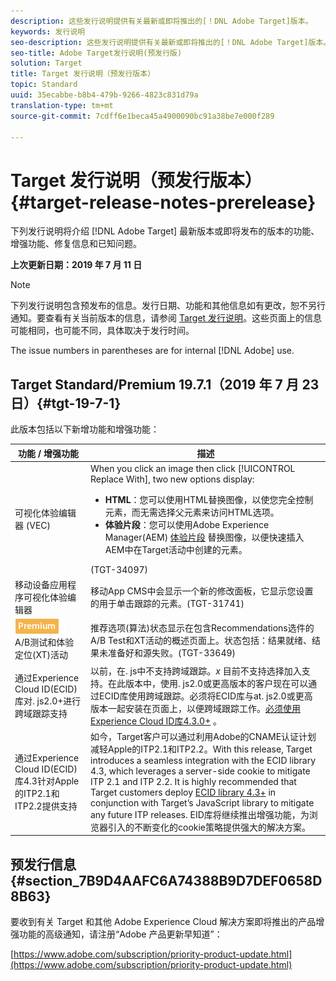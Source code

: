 ```yaml
---
description: 这些发行说明提供有关最新或即将推出的[！DNL Adobe Target]版本。
keywords: 发行说明
seo-description: 这些发行说明提供有关最新或即将推出的[！DNL Adobe Target]版本。
seo-title: Adobe Target发行说明(预发行版)
solution: Target
title: Target 发行说明（预发行版本）
topic: Standard
uuid: 35ecabbe-b8b4-479b-9266-4823c831d79a
translation-type: tm+mt
source-git-commit: 7cdff6e1beca45a4900090bc91a38be7e000f289

---
```



# Target 发行说明（预发行版本）{#target-release-notes-prerelease}

下列发行说明将介绍 [!DNL Adobe Target] 最新版本或即将发布的版本的功能、增强功能、修复信息和已知问题。

**上次更新日期：2019 年 7 月 11 日**

>[!NOTE]
>
>下列发行说明包含预发布的信息。发行日期、功能和其他信息如有更改，恕不另行通知。要查看有关当前版本的信息，请参阅 [Target 发行说明](release-notes.md)。这些页面上的信息可能相同，也可能不同，具体取决于发行时间。
>
>The issue numbers in parentheses are for internal [!DNL Adobe] use.

## Target Standard/Premium 19.7.1（2019 年 7 月 23 日）{#tgt-19-7-1}

此版本包括以下新增功能和增强功能：

| 功能 / 增强功能 | 描述 |
| --- | --- |
| 可视化体验编辑器 (VEC) | When you click an image then click [!UICONTROL Replace With], two new options display:<ul><li>**HTML**：您可以使用HTML替换图像，以使您完全控制元素，而无需选择父元素来访问HTML选项。</li><li>**体验片段**：您可以使用Adobe Experience Manager(AEM) [体验片段](/help/c-experiences/c-manage-content/aem-experience-fragments.md) 替换图像，以便快速插入AEM中在Target活动中创建的元素。</li></ul>(TGT-34097) |
| 移动设备应用程序可视化体验编辑器 | 移动App CMS中会显示一个新的修改面板，它显示您设置的用于单击跟踪的元素。(TGT-31741) |
| ![Premium BadgereComments](/help/assets/premium.png)<br>A/B测试和体验定位(XT)活动 | 推荐选项(算法)状态显示在包含Recommendations选件的A/B Test和XT活动的概述页面上。状态包括：结果就绪、结果未准备好和源失败。(TGT-33649) |
| 通过Experience Cloud ID(ECID)库对. js2.0+进行跨域跟踪支持 | 以前，在. js中不支持跨域跟踪。*x* 目前不支持选择加入支持。在此版本中，使用. js2.0或更高版本的客户现在可以通过ECID库使用跨域跟踪。必须将ECID库与at. js2.0或更高版本一起安装在页面上，以便跨域跟踪工作。[必须使用Experience Cloud ID库4.3.0+](https://marketing.adobe.com/resources/help/en_US/mcvid/mcvid-release-notes.html) 。 |
| 通过Experience Cloud ID(ECID)库4.3针对Apple的ITP2.1和ITP2.2提供支持 | 如今，Target客户可以通过利用Adobe的CNAME认证计划减轻Apple的ITP2.1和ITP2.2。With this release, Target introduces a seamless integration with the ECID library 4.3, which leverages a server-side cookie to mitigate ITP 2.1 and ITP 2.2. It is highly recommended that Target customers deploy [ECID library 4.3+](https://marketing.adobe.com/resources/help/en_US/mcvid/mcvid-release-notes.html) in conjunction with Target’s JavaScript library to mitigate any future ITP releases. EID库将继续推出增强功能，为浏览器引入的不断变化的cookie策略提供强大的解决方案。 |

## 预发行信息 {#section_7B9D4AAFC6A74388B9D7DEF0658D8B63}

要收到有关 Target 和其他 Adobe Experience Cloud 解决方案即将推出的产品增强功能的高级通知，请注册“Adobe 产品更新早知道”：

[https://www.adobe.com/subscription/priority-product-update.html](https://www.adobe.com/subscription/priority-product-update.html)
